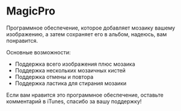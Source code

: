 # MagicPro


Программное обеспечение, которое добавляет мозаику вашему изображению, а затем сохраняет его в альбом, надеюсь, вам понравится.

Основные возможности:
- Поддержка всего изображения плюс мозаика
- Поддержка нескольких мозаичных кистей
- Поддержка отмены и повтора
- Поддержка ластика для стирания мозаики

Если вам нравится это программное обеспечение, оставьте комментарий в iTunes, спасибо за вашу поддержку!
